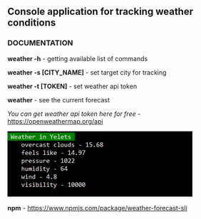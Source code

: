 ## Console application for tracking weather conditions

### DOCUMENTATION

**weather -h** - getting available list of commands

**weather -s [CITY_NAME]** - set target city for tracking

**weather -t [TOKEN]** - set weather api token

**weather** - see the current forecast

_You can get weather api token here for free_ - https://openweathermap.org/api

![screenshot](./screenshots/weather_info.png)

**npm** - https://www.npmjs.com/package/weather-forecast-sli
